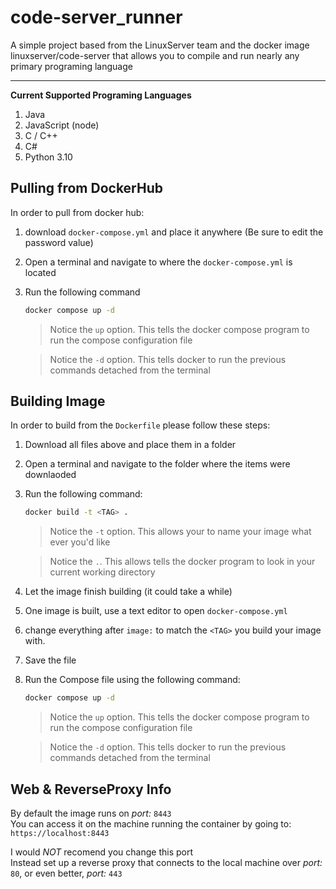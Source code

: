 # code-server_runner  

A simple project based from the LinuxServer team and the docker image linuxserver/code-server that allows you to compile and run nearly any primary programing language

---

**Current Supported Programing Languages**  
1. Java  
2. JavaScript  (node)  
3. C / C++  
4. C#  
5. Python 3.10  

## Pulling from DockerHub

In order to pull from docker hub:

1. download `docker-compose.yml` and place it anywhere (Be sure to edit the password value)

2. Open a terminal and navigate to where the `docker-compose.yml` is located

3. Run the following command  
   ```bash
   docker compose up -d
   ```  
   > Notice the `up` option. This tells the docker compose program to run the compose configuration file

   > Notice the `-d` option. This tells docker to run the previous commands detached from the terminal

## Building Image

In order to build from the `Dockerfile` please follow these steps:

1. Download all files above and place them in a folder

2. Open a terminal and navigate to the folder where the items were downlaoded

3. Run the following command:  
   ```bash
   docker build -t <TAG> .
   ```  
   > Notice the `-t` option. This allows your to name your image what ever you'd like

   > Notice the `.`. This allows tells the docker program to look in your current working directory

4. Let the image finish building (it could take a while)

5. One image is built, use a text editor to open `docker-compose.yml` 

6. change everything after `image:` to match the `<TAG>` you build your image with.

7. Save the file

8. Run the Compose file using the following command:  
   ```bash
   docker compose up -d
   ```  
   > Notice the `up` option. This tells the docker compose program to run the compose configuration file

   > Notice the `-d` option. This tells docker to run the previous commands detached from the terminal

## Web & ReverseProxy Info

By default the image runs on _port:_ `8443`  
You can access it on the machine running the container by going to:  
```https://localhost:8443```

I would _NOT_ recomend you change this port  
Instead set up a reverse proxy that connects to the local machine over _port:_ `80`, or even better, _port:_ `443`
